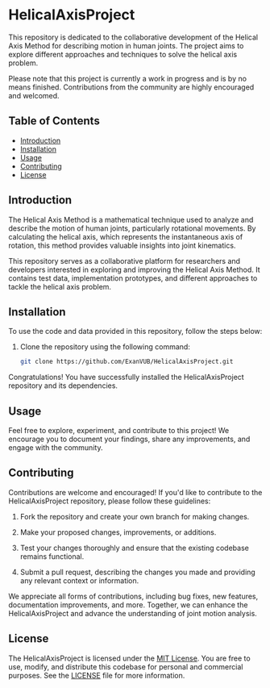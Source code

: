 # HelicalAxisProject

This repository is dedicated to the collaborative development of the Helical Axis Method for describing motion in human joints. The project aims to explore different approaches and techniques to solve the helical axis problem.

Please note that this project is currently a work in progress and is by no means finished. Contributions from the community are highly encouraged and welcomed.

## Table of Contents

- [Introduction](#introduction)
- [Installation](#installation)
- [Usage](#usage)
- [Contributing](#contributing)
- [License](#license)

## Introduction

The Helical Axis Method is a mathematical technique used to analyze and describe the motion of human joints, particularly rotational movements. By calculating the helical axis, which represents the instantaneous axis of rotation, this method provides valuable insights into joint kinematics.

This repository serves as a collaborative platform for researchers and developers interested in exploring and improving the Helical Axis Method. It contains test data, implementation prototypes, and different approaches to tackle the helical axis problem.

## Installation

To use the code and data provided in this repository, follow the steps below:

1. Clone the repository using the following command:

   ```bash
   git clone https://github.com/ExanVUB/HelicalAxisProject.git
   ```

Congratulations! You have successfully installed the HelicalAxisProject repository and its dependencies.

## Usage

Feel free to explore, experiment, and contribute to this project! We encourage you to document your findings, share any improvements, and engage with the community.

## Contributing

Contributions are welcome and encouraged! If you'd like to contribute to the HelicalAxisProject repository, please follow these guidelines:

1. Fork the repository and create your own branch for making changes.

2. Make your proposed changes, improvements, or additions.

3. Test your changes thoroughly and ensure that the existing codebase remains functional.

4. Submit a pull request, describing the changes you made and providing any relevant context or information.

We appreciate all forms of contributions, including bug fixes, new features, documentation improvements, and more. Together, we can enhance the HelicalAxisProject and advance the understanding of joint motion analysis.

## License

The HelicalAxisProject is licensed under the [MIT License](LICENSE). You are free to use, modify, and distribute this codebase for personal and commercial purposes. See the [LICENSE](LICENSE) file for more information.
